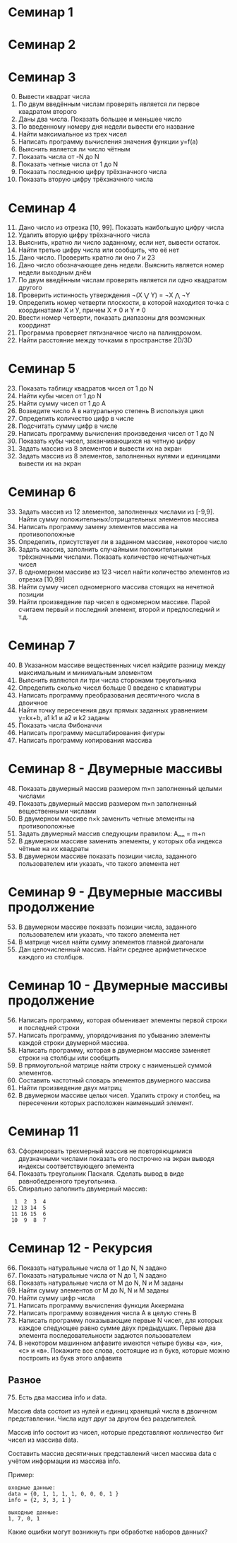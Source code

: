# Семинар 1
# Семинар 2

# Семинар 3
0. Вывести квадрат числа
1. По двум введённым числам проверять является ли первое квадратом второго
2. Даны два числа. Показать большее и меньшее число
3. По введенному номеру дня недели вывести его название
4. Найти максимальное из трех чисел
5. Написать программу вычисления значения функции y=f(a)
6. Выяснить является ли число чётным
7. Показать числа от -N до N
8. Показать четные числа от 1 до N
9. Показать последнюю цифру трёхзначного числа
10. Показать вторую цифру трёхзначного числа

# Семинар 4
11. Дано число из отрезка [10, 99]. Показать наибольшую цифру числа
12. Удалить вторую цифру трёхзначного числа
13. Выяснить, кратно ли число заданному, если нет, вывести остаток.
14. Найти третью цифру числа или сообщить, что её нет
15. Дано число. Проверить кратно ли оно 7 и 23
16. Дано число обозначающее день недели. Выяснить является номер недели выходным днём
17. По двум введённым числам проверять является ли одно квадратом другого
18. Проверить истинность утверждения ¬(X ⋁ Y) = ¬X ⋀ ¬Y
19. Определить номер четверти плоскости, в которой находится точка с координатами Х и У, причем X ≠ 0 и Y ≠ 0
20. Ввести номер четверти, показать диапазоны для возможных координат
21. Программа проверяет пятизначное число на палиндромом.
22. Найти расстояние между точками в пространстве 2D/3D

# Семинар 5
23. Показать таблицу квадратов чисел от 1 до N
24. Найти кубы чисел от 1 до N
25. Найти сумму чисел от 1 до А
26. Возведите число А в натуральную степень B используя цикл
27. Определить количество цифр в числе
28. Подсчитать сумму цифр в числе
29. Написать программу вычисления произведения чисел от 1 до N
30. Показать кубы чисел, заканчивающихся на четную цифру
31. Задать массив из 8 элементов и вывести их на экран
32. Задать массив из 8 элементов, заполненных нулями и единицами вывести их на экран

# Семинар 6
33. Задать массив из 12 элементов, заполненных числами из [-9,9]. Найти сумму положительных/отрицательных элементов массива
34. Написать программу замену элементов массива на противоположные
35. Определить, присутствует ли в заданном массиве, некоторое число 
36. Задать массив, заполнить случайными положительными трёхзначными числами. Показать количество нечетныхчетных чисел
37. В одномерном массиве из 123 чисел найти количество элементов из отрезка [10,99]
38. Найти сумму чисел одномерного массива стоящих на нечетной позиции
39. Найти произведение пар чисел в одномерном массиве. Парой считаем первый и последний элемент, второй и предпоследний и т.д.

# Семинар 7
40. В Указанном массиве вещественных чисел найдите разницу между максимальным и минимальным элементом
41. Выяснить являются ли три числа сторонами треугольника 
42. Определить сколько чисел больше 0 введено с клавиатуры
43. Написать программу преобразования десятичного числа в двоичное
44. Найти точку пересечения двух прямых заданных уравнением y=kx+b, а1 k1 и а2 и k2 заданы
45. Показать числа Фибоначчи
46. Написать программу масштабирования фигуры
47. Написать программу копирования массива

# Семинар 8 - Двумерные массивы
48. Показать двумерный массив размером m×n заполненный целыми числами
49. Показать двумерный массив размером m×n заполненный вещественными числами
50. В двумерном массиве n×k заменить четные элементы на противоположные
51. Задать двумерный массив следующим правилом: Aₘₙ = m+n
52. В двумерном массиве заменить элементы, у которых оба индекса чётные на их квадраты
53. В двумерном массиве показать позиции числа, заданного пользователем или указать, что такого элемента нет

# Семинар 9 - Двумерные массивы продолжение
53. В двумерном массиве показать позиции числа, заданного пользователем или указать, что такого элемента нет
54. В матрице чисел найти сумму элементов главной диагонали
55. Дан целочисленный массив. Найти среднее арифметическое каждого из столбцов.

# Семинар 10 - Двумерные массивы продолжение
56. Написать программу, которая обменивает элементы первой строки и последней строки
57. Написать программу, упорядочивания по убыванию элементы каждой строки двумерной массива.
58. Написать программу, которая в двумерном массиве заменяет строки на столбцы или сообщить
59. В прямоугольной матрице найти строку с наименьшей суммой элементов.
60. Составить частотный словарь элементов двумерного массива
61. Найти произведение двух матриц
62. В двумерном массиве целых чисел. Удалить строку и столбец, на пересечении которых расположен наименьший элемент.

# Семинар 11
63. Сформировать трехмерный массив не повторяющимися двузначными числами показать его построчно на экран выводя индексы соответствующего элемента
64. Показать треугольник Паскаля. Сделать вывод в виде равнобедренного треугольника.
65. Спирально заполнить двумерный массив:
```
  1  2  3  4
 12 13 14  5
 11 16 15  6
 10  9  8  7 
```
# Семинар 12 -  Рекурсия
66. Показать натуральные числа от 1 до N, N задано
67. Показать натуральные числа от N до 1, N задано
68. Показать натуральные числа от M до N, N и M заданы
69. Найти сумму элементов от M до N, N и M заданы
70. Найти сумму цифр числа
71. Написать программу вычисления функции Аккермана
72. Написать программу возведения числа А в целую стень B
73. Написать программу показывающие первые N чисел, для которых каждое следующее равно сумме двух предыдущих. Первые два элемента последовательности задаются пользователем
74. В некотором машинном алфавите имеются четыре буквы «а», «и», «с» и «в». Покажите все слова, состоящие из n букв, которые можно построить из букв этого алфавита

## Разное
75. Есть два массива info и data. 

Массив data состоит из нулей и единиц хранящий числа в двоичном представлении. Числа идут друг за другом без разделителей. 

Массив info состоит из чисел, которые представляют колличество бит чисел из массива data.

Составить массив десятичных представлений чисел массива data с учётом информации из массива info. 

Пример:
```
входные данные:
data = {0, 1, 1, 1, 1, 0, 0, 0, 1 }
info = {2, 3, 3, 1 }

выходные данные:
1, 7, 0, 1
```

Какие ошибки могут возникнуть при обработке наборов данных?